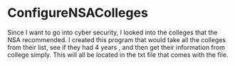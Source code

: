 # ConfigureNSAColleges
Since I want to go into cyber security, I looked into the colleges that the NSA recommended. I created this program that would take all the colleges from their list, see if they had 4 years , and then get their information from college simply. This will all be located in the txt file that comes with the file. 
